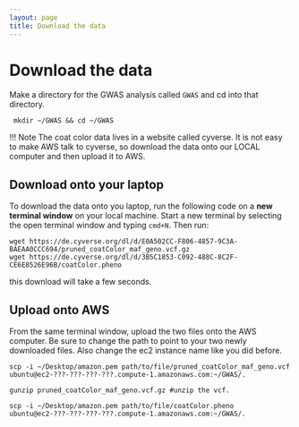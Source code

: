 ```yaml
---
layout: page
title: Download the data
---
```


Download the data
=================

Make a directory for the GWAS analysis called `GWAS` and cd into that directory.

```
 mkdir ~/GWAS && cd ~/GWAS
```
!!! Note
    The coat color data lives in a website called cyverse. It is not easy to make AWS talk to cyverse, so download the data onto our LOCAL computer and then upload it to AWS.

## Download onto your laptop

To download the data onto you laptop, run the following code on a **new terminal window** on your local machine. Start a new terminal by selecting the open terminal window and typing `cmd+N`. Then run:

```
wget https://de.cyverse.org/dl/d/E0A502CC-F806-4857-9C3A-BAEAA0CCC694/pruned_coatColor_maf_geno.vcf.gz
wget https://de.cyverse.org/dl/d/3B5C1853-C092-488C-8C2F-CE6E8526E96B/coatColor.pheno
```
this download will take a few seconds.

## Upload onto AWS
From the same terminal window, upload the two files onto the AWS computer. Be sure to change the path to point to your two newly downloaded files. Also change the ec2 instance name like you did before.

```
scp -i ~/Desktop/amazon.pem path/to/file/pruned_coatColor_maf_geno.vcf ubuntu@ec2-???-???-???-???.compute-1.amazonaws.com:~/GWAS/.

gunzip pruned_coatColor_maf_geno.vcf.gz #unzip the vcf.

scp -i ~/Desktop/amazon.pem path/to/file/coatColor.pheno ubuntu@ec2-???-???-???-???.compute-1.amazonaws.com:~/GWAS/.
```
